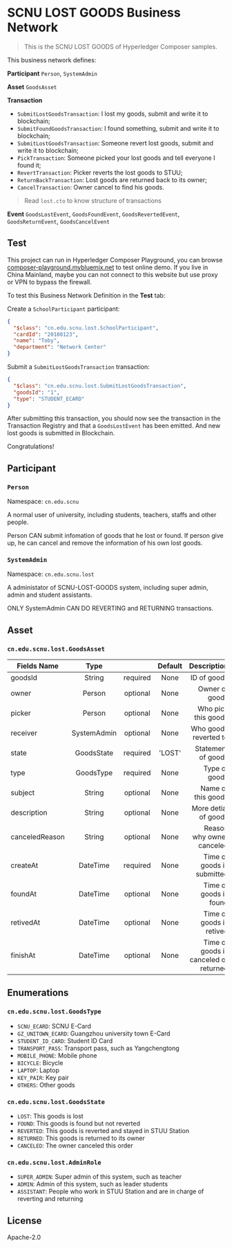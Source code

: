 # SCNU LOST GOODS Business Network

> This is the SCNU LOST GOODS of Hyperledger Composer samples.

This business network defines:

**Participant**
`Person`, `SystemAdmin`

**Asset**
`GoodsAsset`

**Transaction**

- `SubmitLostGoodsTransaction`: I lost my goods, submit and write it to blockchain;
- `SubmitFoundGoodsTransaction`: I found something, submit and write it to blockchain;
- `SubmitLostGoodsTransaction`: Someone revert lost goods, submit and write it to blockchain;
- `PickTransaction`: Someone picked your lost goods and tell everyone I found it;
- `RevertTransaction`: Picker reverts the lost goods to STUU;
- `ReturnBackTransaction`: Lost goods are returned back to its owner;
- `CancelTransaction`: Owner cancel to find his goods.

> Read `lost.cto` to know structure of transactions

**Event**
`GoodsLostEvent`, `GoodsFoundEvent`, `GoodsRevertedEvent`, 
`GoodsReturnEvent`, `GoodsCancelEvent`

## Test

This project can run in Hyperledger Composer Playground, 
you can browse [composer-playground.mybluemix.net](https://composer-playground.mybluemix.net/) to test online demo. If you live in China Mainland, maybe you can not connect to this website but use proxy or VPN to bypass the firewall.

To test this Business Network Definition in the **Test** tab:

Create a `SchoolParticipant` participant:

```json
{
  "$class": "cn.edu.scnu.lost.SchoolParticipant",
  "cardId": "20180123",
  "name": "Toby",
  "department": "Network Center"
}
```

Submit a `SubmitLostGoodsTransaction` transaction:

```json
{
  "$class": "cn.edu.scnu.lost.SubmitLostGoodsTransaction",
  "goodsId": "1",
  "type": "STUDENT_ECARD"
}
```

After submitting this transaction, you should now see the transaction in the Transaction Registry and that a `GoodsLostEvent` has been emitted. And new lost goods is submitted in Blockchain.

Congratulations!

## Participant

### `Person`

Namespace: `cn.edu.scnu`

A normal user of university, including students, teachers, staffs and other people.

Person CAN submit infomation of goods that he lost or found.
If person give up, he can cancel and remove the information of his own lost goods.

### `SystemAdmin`

Namespace: `cn.edu.scnu.lost`

A administator of SCNU-LOST-GOODS system, including super admin, admin and student assistants.

ONLY SystemAdmin CAN DO REVERTING and RETURNING transactions.

## Asset

### `cn.edu.scnu.lost.GoodsAsset`

| Fields Name |  Type  |          | Default |         Description        |
|-------------|:------:|:--------:|:-------:|---------------------------:|
| goodsId     | String | required |   None  | ID of goods                |
| owner       | Person | optional |   None  | Owner of goods             |
| picker      | Person | optional |   None  | Who pick this goods        |
| receiver | SystemAdmin | optional | None  | Who goods reverted to      |
| state   | GoodsState | required | 'LOST'  | Statement of goods         |
| type      | GoodsType | required |  None  | Type of goods              |
| subject     | String | optional |   None  | Name of this goods         |
| description | String | optional |   None  | More detial of goods       |
| canceledReason | String | optional | None | Reason why owner canceled  |
| createAt    | DateTime | required | None  | Time of goods is submitted |
| foundAt     | DateTime | optional | None  | Time of goods is found     |
| retivedAt   | DateTime | optional | None  | Time of goods is retived   |
| finishAt    | DateTime | optional | None  | Time of goods is canceled or returned |


## Enumerations

### `cn.edu.scnu.lost.GoodsType`

- `SCNU_ECARD`: SCNU E-Card
- `GZ_UNITOWN_ECARD`: Guangzhou university town E-Card
- `STUDENT_ID_CARD`: Student ID Card
- `TRANSPORT_PASS`: Transport pass, such as Yangchengtong
- `MOBILE_PHONE`: Mobile phone
- `BICYCLE`: Bicycle
- `LAPTOP`: Laptop
- `KEY_PAIR`: Key pair
- `OTHERS`: Other goods

### `cn.edu.scnu.lost.GoodsState`

- `LOST`: This goods is lost
- `FOUND`: This goods is found but not reverted
- `REVERTED`: This goods is reverted and stayed in STUU Station
- `RETURNED`: This goods is returned to its owner
- `CANCELED`: The owner canceled this order

### `cn.edu.scnu.lost.AdminRole`

- `SUPER_ADMIN`: Super admin of this system, such as teacher
- `ADMIN`: Admin of this system, such as leader students
- `ASSISTANT`: People who work in STUU Station and are in charge of reverting and returning

## License

Apache-2.0